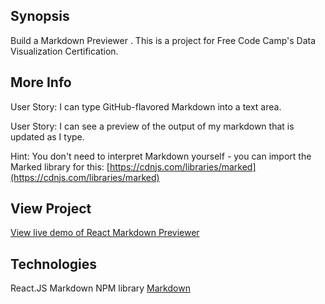 ## Synopsis

Build a Markdown Previewer . This is a project for Free Code Camp's Data Visualization Certification.

## More Info

User Story:  I can type GitHub-flavored Markdown into a text area.

User Story: I can see a preview of the output of my markdown that is updated as I type.

Hint: You don't need to interpret Markdown yourself - you can import the Marked library for this: [https://cdnjs.com/libraries/marked](https://cdnjs.com/libraries/marked)



## View Project
[View live demo of React Markdown Previewer](https://saracarlile.github.io/react-markdown-previewer/)

## Technologies
React.JS
Markdown NPM library [Markdown](https://www.npmjs.com/package/markdown)